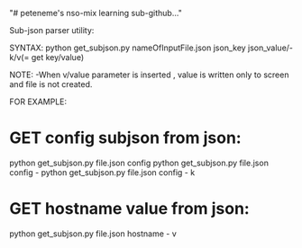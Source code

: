 ﻿"# peteneme's nso-mix learning sub-github..."

Sub-json parser utility:

SYNTAX: python get_subjson.py nameOfInputFile.json json_key json_value/- k/v(= get key/value)

NOTE: 
-When v/value parameter is inserted , value is written only to screen and file is not created.

FOR EXAMPLE:

GET config subjson from json:
=============================
python get_subjson.py file.json config
python get_subjson.py file.json config -
python get_subjson.py file.json config - k


GET hostname value from json:
=====================================
python get_subjson.py file.json hostname - v




